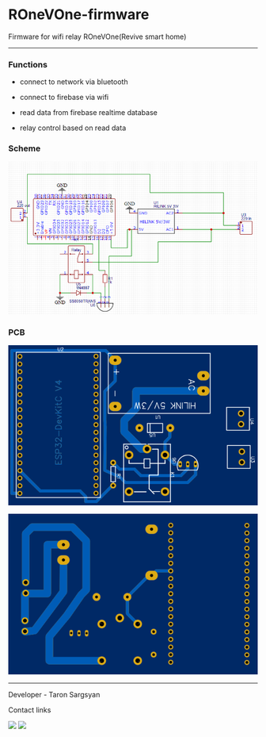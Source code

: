 # ROneVOne-firmware
Firmware for wifi relay ROneVOne(Revive smart home)

___

### Functions
 - connect to network via bluetooth
 
 - connect to firebase via wifi
 
 - read data from firebase realtime database
 
 - relay control based on read data

### Scheme

![alt text](https://github.com/TaronSargsyan123/ROneVOne-firmware/blob/master/PCB/relay%20scheme.png)

### PCB

![alt text](https://github.com/TaronSargsyan123/ROneVOne-firmware/blob/master/PCB/top.png)

![alt text](https://github.com/TaronSargsyan123/ROneVOne-firmware/blob/master/PCB/bottom.png)


___

Developer - Taron Sargsyan

Contact links

[<img src="https://img.shields.io/badge/LinkedIn-0077B5?style=for-the-badge&logo=linkedin&logoColor=white" />](https://www.linkedin.com/in/taron-sargsyan-37388a240/)
[<img src="https://img.shields.io/badge/Telegram-2CA5E0?style=for-the-badge&logo=telegram&logoColor=white" />](https://t.me/contact/1676093309:Rd9ulEwgDUVhEsep)  

